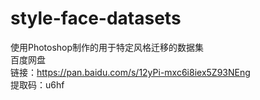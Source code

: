 # style-face-datasets
使用Photoshop制作的用于特定风格迁移的数据集  
百度网盘  
链接：https://pan.baidu.com/s/12yPi-mxc6i8iex5Z93NEng  
提取码：u6hf  
